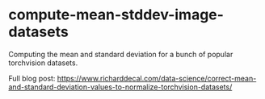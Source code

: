 # compute-mean-stddev-image-datasets
Computing the mean and standard deviation for a bunch of popular torchvision datasets.

Full blog post: https://www.richarddecal.com/data-science/correct-mean-and-standard-deviation-values-to-normalize-torchvision-datasets/
